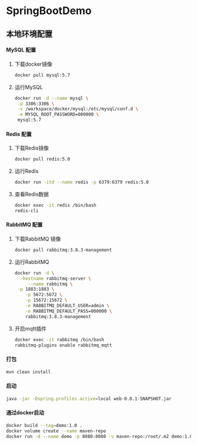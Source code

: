 # SpringBootDemo

## 本地环境配置

#### MySQL 配置

1. 下载docker镜像

   ```bash
   docker pull mysql:5.7
   ```

2. 运行MySQL 

   ```bash
   docker run -d --name mysql \
   	-p 3306:3306 \
   	-v /workspace/docker/mysql:/etc/mysql/conf.d \
   	-e MYSQL_ROOT_PASSWORD=000000 \
   	mysql:5.7
   ```

   

#### Redis 配置

1. 下载Redis镜像

   ```bash
   docker pull redis:5.0
   ```

2. 运行Redis 

   ```bash
   docker run -itd --name redis -p 6379:6379 redis:5.0
   ```

3. 查看Redis数据

   ```bash
   docker exec -it redis /bin/bash
   redis-cli
   ```

   

#### RabbitMQ 配置

1. 下载RabbitMQ 镜像

   ```bash
   docker pull rabbitmq:3.8.3-management
   ```

2. 运行RabbitMQ 

   ```bash
   docker run -d \
   	--hostname rabbitmq-server \
      	--name rabbitmq \
   	-p 1883:1883 \
       -p 5672:5672 \
       -p 15672:15672 \
       -e RABBITMQ_DEFAULT_USER=admin \
       -e RABBITMQ_DEFAULT_PASS=000000 \
       rabbitmq:3.8.3-management
   ```

3. 开启mqtt插件

   ```bash
   docker exec -it rabbitmq /bin/bash
   rabbitmq-plugins enable rabbitmq_mqtt
   ```

   

#### 打包

``` bash
mvn clean install
```



#### 启动

``` bash
java -jar -Dspring.profiles.active=local web-0.0.1-SNAPSHOT.jar
```

#### 通过docker启动

``` bash
docker build --tag=demo:1.0 .
docker volume create --name maven-repo
docker run -d --name demo -p 8080:8080 -v maven-repo:/root/.m2 demo:1.0
```